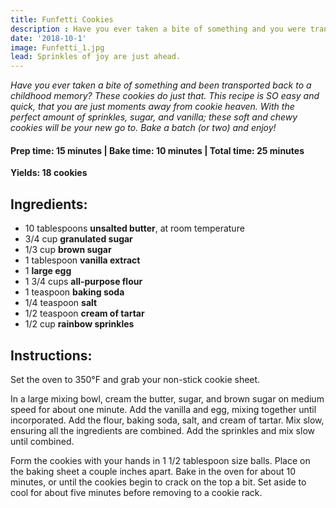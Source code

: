 ```yaml
---
title: Funfetti Cookies
description : Have you ever taken a bite of something and you were transported back to a childhood memory? These cookies do just that.  With the perfect amount of sprinkles, sugar, and vanilla; these soft and chewy cookies will be your new go to. Bake a batch (or two) and enjoy!
date: '2018-10-1'
image: Funfetti_1.jpg
lead: Sprinkles of joy are just ahead.
---
```


*Have you ever taken a bite of something and been transported back to a childhood memory? These cookies do just that.  This recipe is SO easy and quick, that you are just moments away from cookie heaven. With the perfect amount of sprinkles, sugar, and vanilla; these soft and chewy cookies will be your new go to. Bake a batch (or two) and enjoy!*

#### Prep time: 15 minutes | Bake time: 10 minutes | Total time: 25 minutes

**Yields: 18 cookies** 

## Ingredients:

- 10 tablespoons **unsalted butter**, at room temperature
- 3/4 cup **granulated sugar**
- 1/3 cup **brown sugar** 
- 1 tablespoon **vanilla extract**
- 1 **large egg**
- 1 3/4 cups **all-purpose flour**
- 1 teaspoon **baking soda**
- 1/4 teaspoon **salt** 
- 1/2 teaspoon **cream of tartar**
- 1/2 cup **rainbow sprinkles**

## Instructions:

Set the oven to 350°F and grab your non-stick cookie sheet. 

In a large mixing bowl, cream the butter, sugar, and brown sugar on medium speed for about one minute. Add the vanilla and egg, mixing together until incorporated. Add the flour, baking soda, salt, and cream of tartar. Mix slow, ensuring all the ingredients are combined. Add the sprinkles and mix slow until combined. 

Form the cookies with your hands in 1 1/2 tablespoon size balls. Place on the baking sheet a couple inches apart. Bake in the oven for about 10 minutes, or until the cookies begin to crack on the top a bit. Set aside to cool for about five minutes before removing to a cookie rack. 

